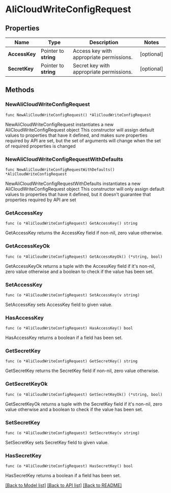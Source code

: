 # AliCloudWriteConfigRequest


## Properties

Name | Type | Description | Notes
------------ | ------------- | ------------- | -------------
**AccessKey** | Pointer to **string** | Access key with appropriate permissions. | [optional] 
**SecretKey** | Pointer to **string** | Secret key with appropriate permissions. | [optional] 



## Methods


### NewAliCloudWriteConfigRequest

`func NewAliCloudWriteConfigRequest() *AliCloudWriteConfigRequest`

NewAliCloudWriteConfigRequest instantiates a new AliCloudWriteConfigRequest object
This constructor will assign default values to properties that have it defined,
and makes sure properties required by API are set, but the set of arguments
will change when the set of required properties is changed

### NewAliCloudWriteConfigRequestWithDefaults

`func NewAliCloudWriteConfigRequestWithDefaults() *AliCloudWriteConfigRequest`

NewAliCloudWriteConfigRequestWithDefaults instantiates a new AliCloudWriteConfigRequest object
This constructor will only assign default values to properties that have it defined,
but it doesn't guarantee that properties required by API are set


### GetAccessKey

`func (o *AliCloudWriteConfigRequest) GetAccessKey() string`

GetAccessKey returns the AccessKey field if non-nil, zero value otherwise.

### GetAccessKeyOk

`func (o *AliCloudWriteConfigRequest) GetAccessKeyOk() (*string, bool)`

GetAccessKeyOk returns a tuple with the AccessKey field if it's non-nil, zero value otherwise
and a boolean to check if the value has been set.

### SetAccessKey

`func (o *AliCloudWriteConfigRequest) SetAccessKey(v string)`

SetAccessKey sets AccessKey field to given value.


### HasAccessKey

`func (o *AliCloudWriteConfigRequest) HasAccessKey() bool`

HasAccessKey returns a boolean if a field has been set.




### GetSecretKey

`func (o *AliCloudWriteConfigRequest) GetSecretKey() string`

GetSecretKey returns the SecretKey field if non-nil, zero value otherwise.

### GetSecretKeyOk

`func (o *AliCloudWriteConfigRequest) GetSecretKeyOk() (*string, bool)`

GetSecretKeyOk returns a tuple with the SecretKey field if it's non-nil, zero value otherwise
and a boolean to check if the value has been set.

### SetSecretKey

`func (o *AliCloudWriteConfigRequest) SetSecretKey(v string)`

SetSecretKey sets SecretKey field to given value.


### HasSecretKey

`func (o *AliCloudWriteConfigRequest) HasSecretKey() bool`

HasSecretKey returns a boolean if a field has been set.









[[Back to Model list]](../README.md#documentation-for-models) [[Back to API list]](../README.md#documentation-for-api-endpoints) [[Back to README]](../README.md)


